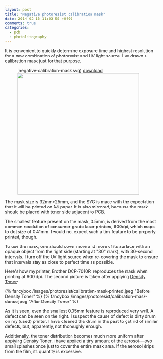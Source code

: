 ```yaml
---
layout: post
title: "Negative photoresist calibration mask"
date: 2014-02-13 11:03:58 +0400
comments: true
categories:
  - pcb
  - photolitography
---
```


It is convenient to quickly determine exposure time and highest resolution for a new combination
of photoresist and UV light source. I've drawn a calibration mask just for that purpose.

<!-- more -->

<figure class="code">
  <figcaption>
    <span>(negative-calibration-mask.svg)</span>
    <a href="/files/negative-calibration-mask.svg">download</a>
  </figcaption>
  <img src="/images/photoresist/negative-calibration-mask-demo.svg" width="400">
</figure>

The mask size is 32mm×25mm, and the SVG is made with the expectation that it will be printed
on A4 paper. It is also mirrored, because the mask should be placed with toner side adjacent
to PCB.

The smallest feature present on the mask, 0.5mm, is derived from the most common resolution of
consumer-grade laser printers, 600dpi, which maps to dot size of 0.41mm. I would not expect such
a tiny feature to be properly printed, though.

To use the mask, one should cover more and more of its surface with an opaque object from the right
side (starting at "30" mark), with 30-second intervals. I turn off the UV light source when
re-covering the mask to ensure that intervals stay as close to perfect time as possible.

Here's how my printer, Brother DCP-7010R, reproduces the mask when printing at 600 dpi.
The second picture is taken after applying [Density Toner][]:

[density toner]: http://www.kruseonline.com/eng/prodotti/density-toner

{% fancybox /images/photoresist/calibration-mask-printed.jpeg "Before Density Toner" %}
{% fancybox /images/photoresist/calibration-mask-dense.jpeg "After Density Toner" %}

As it is seen, even the smallest 0.05mm feature is reproduced very well. A defect can be seen
on the right. I suspect the cause of defect is dirty drum on my (used) printer. I have cleaned
the drum in the past to get rid of similar defects, but, apparently, not thoroughly enough.

Additionally, the toner distribution becomes much more uniform after applying Density Toner.
I have applied a tiny amount of the aerosol---two small splashes once just to cover the entire
mask area. If the aerosol drips from the film, its quantity is excessive.
